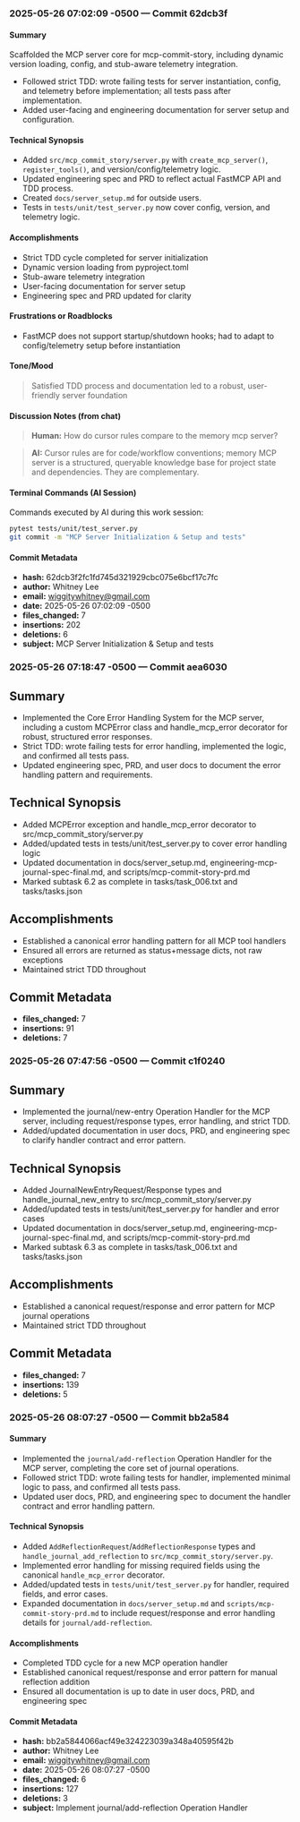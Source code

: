 ### 2025-05-26 07:02:09 -0500 — Commit 62dcb3f

#### Summary

Scaffolded the MCP server core for mcp-commit-story, including dynamic version loading, config, and stub-aware telemetry integration.

- Followed strict TDD: wrote failing tests for server instantiation, config, and telemetry before implementation; all tests pass after implementation.
- Added user-facing and engineering documentation for server setup and configuration.

#### Technical Synopsis

- Added `src/mcp_commit_story/server.py` with `create_mcp_server()`, `register_tools()`, and version/config/telemetry logic.
- Updated engineering spec and PRD to reflect actual FastMCP API and TDD process.
- Created `docs/server_setup.md` for outside users.
- Tests in `tests/unit/test_server.py` now cover config, version, and telemetry logic.

#### Accomplishments
- Strict TDD cycle completed for server initialization
- Dynamic version loading from pyproject.toml
- Stub-aware telemetry integration
- User-facing documentation for server setup
- Engineering spec and PRD updated for clarity

#### Frustrations or Roadblocks
- FastMCP does not support startup/shutdown hooks; had to adapt to config/telemetry setup before instantiation

#### Tone/Mood
> Satisfied
> TDD process and documentation led to a robust, user-friendly server foundation

#### Discussion Notes (from chat)
> **Human:** How do cursor rules compare to the memory mcp server?

> **AI:** Cursor rules are for code/workflow conventions; memory MCP server is a structured, queryable knowledge base for project state and dependencies. They are complementary.

#### Terminal Commands (AI Session)
Commands executed by AI during this work session:
```bash
pytest tests/unit/test_server.py
git commit -m "MCP Server Initialization & Setup and tests"
```

#### Commit Metadata
- **hash:** 62dcb3f2fc1fd745d321929cbc075e6bcf17c7fc
- **author:** Whitney Lee
- **email:** wiggitywhitney@gmail.com
- **date:** 2025-05-26 07:02:09 -0500
- **files_changed:** 7
- **insertions:** 202
- **deletions:** 6
- **subject:** MCP Server Initialization & Setup and tests 

### 2025-05-26 07:18:47 -0500 — Commit aea6030

## Summary
- Implemented the Core Error Handling System for the MCP server, including a custom MCPError class and handle_mcp_error decorator for robust, structured error responses.
- Strict TDD: wrote failing tests for error handling, implemented the logic, and confirmed all tests pass.
- Updated engineering spec, PRD, and user docs to document the error handling pattern and requirements.

## Technical Synopsis
- Added MCPError exception and handle_mcp_error decorator to src/mcp_commit_story/server.py
- Added/updated tests in tests/unit/test_server.py to cover error handling logic
- Updated documentation in docs/server_setup.md, engineering-mcp-journal-spec-final.md, and scripts/mcp-commit-story-prd.md
- Marked subtask 6.2 as complete in tasks/task_006.txt and tasks/tasks.json

## Accomplishments
- Established a canonical error handling pattern for all MCP tool handlers
- Ensured all errors are returned as status+message dicts, not raw exceptions
- Maintained strict TDD throughout

## Commit Metadata
- **files_changed:** 7
- **insertions:** 91
- **deletions:** 7

### 2025-05-26 07:47:56 -0500 — Commit c1f0240

## Summary
- Implemented the journal/new-entry Operation Handler for the MCP server, including request/response types, error handling, and strict TDD.
- Added/updated documentation in user docs, PRD, and engineering spec to clarify handler contract and error pattern.

## Technical Synopsis
- Added JournalNewEntryRequest/Response types and handle_journal_new_entry to src/mcp_commit_story/server.py
- Added/updated tests in tests/unit/test_server.py for handler and error cases
- Updated documentation in docs/server_setup.md, engineering-mcp-journal-spec-final.md, and scripts/mcp-commit-story-prd.md
- Marked subtask 6.3 as complete in tasks/task_006.txt and tasks/tasks.json

## Accomplishments
- Established a canonical request/response and error pattern for MCP journal operations
- Maintained strict TDD throughout

## Commit Metadata
- **files_changed:** 7
- **insertions:** 139
- **deletions:** 5

### 2025-05-26 08:07:27 -0500 — Commit bb2a584

#### Summary
- Implemented the `journal/add-reflection` Operation Handler for the MCP server, completing the core set of journal operations.
- Followed strict TDD: wrote failing tests for handler, implemented minimal logic to pass, and confirmed all tests pass.
- Updated user docs, PRD, and engineering spec to document the handler contract and error handling pattern.

#### Technical Synopsis
- Added `AddReflectionRequest`/`AddReflectionResponse` types and `handle_journal_add_reflection` to `src/mcp_commit_story/server.py`.
- Implemented error handling for missing required fields using the canonical `handle_mcp_error` decorator.
- Added/updated tests in `tests/unit/test_server.py` for handler, required fields, and error cases.
- Expanded documentation in `docs/server_setup.md` and `scripts/mcp-commit-story-prd.md` to include request/response and error handling details for `journal/add-reflection`.

#### Accomplishments
- Completed TDD cycle for a new MCP operation handler
- Established canonical request/response and error pattern for manual reflection addition
- Ensured all documentation is up to date in user docs, PRD, and engineering spec

#### Commit Metadata
- **hash:** bb2a5844066acf49e324223039a348a40595f42b
- **author:** Whitney Lee
- **email:** wiggitywhitney@gmail.com
- **date:** 2025-05-26 08:07:27 -0500
- **files_changed:** 6
- **insertions:** 127
- **deletions:** 3
- **subject:** Implement journal/add-reflection Operation Handler